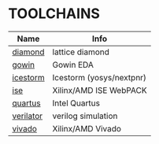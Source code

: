 # TOOLCHAINS
| Name | Info |
| --- | --- |
| [diamond](diamond/README.md) | lattice diamond |
| [gowin](gowin/README.md) | Gowin EDA |
| [icestorm](icestorm/README.md) | Icestorm (yosys/nextpnr) |
| [ise](ise/README.md) | Xilinx/AMD ISE WebPACK |
| [quartus](quartus/README.md) | Intel Quartus |
| [verilator](verilator/README.md) | verilog simulation |
| [vivado](vivado/README.md) | Xilinx/AMD Vivado |
